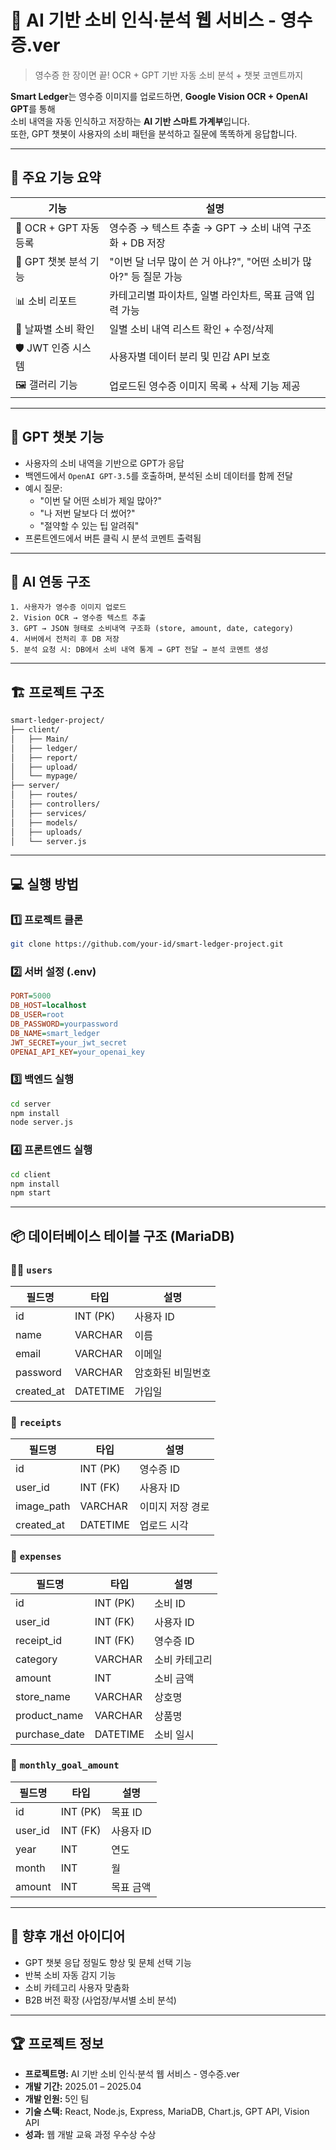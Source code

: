 
# 🧠  AI 기반 소비 인식·분석 웹 서비스  - 영수증.ver

> 영수증 한 장이면 끝! OCR + GPT 기반 자동 소비 분석 + 챗봇 코멘트까지

**Smart Ledger**는 영수증 이미지를 업로드하면, **Google Vision OCR + OpenAI GPT**를 통해  
소비 내역을 자동 인식하고 저장하는 **AI 기반 스마트 가계부**입니다.  
또한, GPT 챗봇이 사용자의 소비 패턴을 분석하고 질문에 똑똑하게 응답합니다.

---

## 🧩 주요 기능 요약

| 기능 | 설명 |
|------|------|
| 📸 OCR + GPT 자동 등록 | 영수증 → 텍스트 추출 → GPT → 소비 내역 구조화 + DB 저장 |
| 💬 GPT 챗봇 분석 기능 | "이번 달 너무 많이 쓴 거 아냐?", "어떤 소비가 많아?" 등 질문 가능 |
| 📊 소비 리포트 | 카테고리별 파이차트, 일별 라인차트, 목표 금액 입력 가능 |
| 📅 날짜별 소비 확인 | 일별 소비 내역 리스트 확인 + 수정/삭제 |
| 🛡️ JWT 인증 시스템 | 사용자별 데이터 분리 및 민감 API 보호 |
| 🖼️ 갤러리 기능 | 업로드된 영수증 이미지 목록 + 삭제 기능 제공 |

---

## 🤖 GPT 챗봇 기능

- 사용자의 소비 내역을 기반으로 GPT가 응답
- 백엔드에서 `OpenAI GPT-3.5`를 호출하며, 분석된 소비 데이터를 함께 전달
- 예시 질문:
  - "이번 달 어떤 소비가 제일 많아?"
  - "나 저번 달보다 더 썼어?"
  - "절약할 수 있는 팁 알려줘"
- 프론트엔드에서 버튼 클릭 시 분석 코멘트 출력됨

---

## 🧠 AI 연동 구조

```text
1. 사용자가 영수증 이미지 업로드
2. Vision OCR → 영수증 텍스트 추출
3. GPT → JSON 형태로 소비내역 구조화 (store, amount, date, category)
4. 서버에서 전처리 후 DB 저장
5. 분석 요청 시: DB에서 소비 내역 통계 → GPT 전달 → 분석 코멘트 생성
```

---

## 🏗️ 프로젝트 구조

```bash
smart-ledger-project/
├── client/               
│   ├── Main/             
│   ├── ledger/           
│   ├── report/           
│   ├── upload/           
│   └── mypage/           
├── server/               
│   ├── routes/           
│   ├── controllers/      
│   ├── services/         
│   ├── models/           
│   ├── uploads/          
│   └── server.js         
```

---

## 💻 실행 방법

### 1️⃣ 프로젝트 클론

```bash
git clone https://github.com/your-id/smart-ledger-project.git
```

### 2️⃣ 서버 설정 (.env)

```ini
PORT=5000
DB_HOST=localhost
DB_USER=root
DB_PASSWORD=yourpassword
DB_NAME=smart_ledger
JWT_SECRET=your_jwt_secret
OPENAI_API_KEY=your_openai_key
```

### 3️⃣ 백엔드 실행

```bash
cd server
npm install
node server.js
```

### 4️⃣ 프론트엔드 실행

```bash
cd client
npm install
npm start
```

---

## 📦 데이터베이스 테이블 구조 (MariaDB)

### 🧑‍💼 `users`

| 필드명 | 타입 | 설명 |
|--------|------|------|
| id | INT (PK) | 사용자 ID |
| name | VARCHAR | 이름 |
| email | VARCHAR | 이메일 |
| password | VARCHAR | 암호화된 비밀번호 |
| created_at | DATETIME | 가입일 |

### 🧾 `receipts`

| 필드명 | 타입 | 설명 |
|--------|------|------|
| id | INT (PK) | 영수증 ID |
| user_id | INT (FK) | 사용자 ID |
| image_path | VARCHAR | 이미지 저장 경로 |
| created_at | DATETIME | 업로드 시각 |

### 💸 `expenses`

| 필드명 | 타입 | 설명 |
|--------|------|------|
| id | INT (PK) | 소비 ID |
| user_id | INT (FK) | 사용자 ID |
| receipt_id | INT (FK) | 영수증 ID |
| category | VARCHAR | 소비 카테고리 |
| amount | INT | 소비 금액 |
| store_name | VARCHAR | 상호명 |
| product_name | VARCHAR | 상품명 |
| purchase_date | DATETIME | 소비 일시 |

### 🎯 `monthly_goal_amount`

| 필드명 | 타입 | 설명 |
|--------|------|------|
| id | INT (PK) | 목표 ID |
| user_id | INT (FK) | 사용자 ID |
| year | INT | 연도 |
| month | INT | 월 |
| amount | INT | 목표 금액 |

---

## 🚀 향후 개선 아이디어

- GPT 챗봇 응답 정밀도 향상 및 문체 선택 기능
- 반복 소비 자동 감지 기능
- 소비 카테고리 사용자 맞춤화
- B2B 버전 확장 (사업장/부서별 소비 분석)

---

## 🏆 프로젝트 정보

- **프로젝트명:**  AI 기반 소비 인식·분석 웹 서비스  - 영수증.ver
- **개발 기간:** 2025.01 – 2025.04
- **개발 인원:** 5인 팀
- **기술 스택:** React, Node.js, Express, MariaDB, Chart.js, GPT API, Vision API
- **성과:** 웹 개발 교육 과정 우수상 수상

